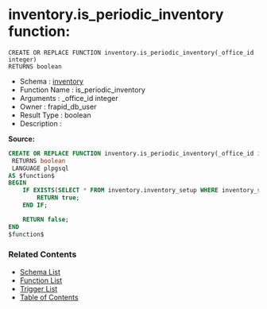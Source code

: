 # inventory.is_periodic_inventory function:

```plpgsql
CREATE OR REPLACE FUNCTION inventory.is_periodic_inventory(_office_id integer)
RETURNS boolean
```
* Schema : [inventory](../../schemas/inventory.md)
* Function Name : is_periodic_inventory
* Arguments : _office_id integer
* Owner : frapid_db_user
* Result Type : boolean
* Description : 


**Source:**
```sql
CREATE OR REPLACE FUNCTION inventory.is_periodic_inventory(_office_id integer)
 RETURNS boolean
 LANGUAGE plpgsql
AS $function$
BEGIN
    IF EXISTS(SELECT * FROM inventory.inventory_setup WHERE inventory_system = 'Periodic' AND office_id = _office_id) THEN
        RETURN true;
    END IF;

    RETURN false;
END
$function$

```

### Related Contents
* [Schema List](../../schemas.md)
* [Function List](../../functions.md)
* [Trigger List](../../triggers.md)
* [Table of Contents](../../README.md)

